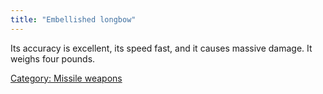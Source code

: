 ```yaml
---
title: "Embellished longbow"
---
```


Its accuracy is excellent, its speed fast, and it causes massive damage.
It weighs four pounds.

[Category: Missile weapons](Category:_Missile_weapons "wikilink")